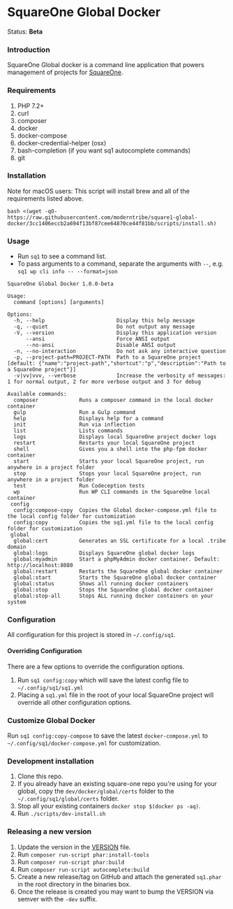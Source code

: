 # SquareOne Global Docker

Status: **Beta**

### Introduction

SquareOne Global docker is a command line application that powers management of projects for [SquareOne](https://github.com/moderntribe/square-one).

### Requirements

1. PHP 7.2+
1. curl
1. composer
1. docker
1. docker-compose
1. docker-credential-helper (osx)
1. bash-completion (if you want sq1 autocomplete commands)
1. git

### Installation

Note for macOS users: This script will install brew and all of the requirements listed above.

`bash <(wget -qO- https://raw.githubusercontent.com/moderntribe/square1-global-docker/3cc1406eccb2a694f13bf87cee64870ce44f81bb/scripts/install.sh)`

### Usage

- Run `sq1` to see a command list.
- To pass arguments to a command, separate the arguments with `--`, e.g. `sq1 wp cli info -- --format=json`

```
SquareOne Global Docker 1.0.0-beta

Usage:
  command [options] [arguments]

Options:
  -h, --help                       Display this help message
  -q, --quiet                      Do not output any message
  -V, --version                    Display this application version
      --ansi                       Force ANSI output
      --no-ansi                    Disable ANSI output
  -n, --no-interaction             Do not ask any interactive question
  -p, --project-path=PROJECT-PATH  Path to a SquareOne project [default: {"name":"project-path","shortcut":"p","description":"Path to a SquareOne project"}]
  -v|vv|vvv, --verbose             Increase the verbosity of messages: 1 for normal output, 2 for more verbose output and 3 for debug

Available commands:
  composer             Runs a composer command in the local docker container
  gulp                 Run a Gulp command
  help                 Displays help for a command
  init                 Run via inflection
  list                 Lists commands
  logs                 Displays local SquareOne project docker logs
  restart              Restarts your local SquareOne project
  shell                Gives you a shell into the php-fpm docker container
  start                Starts your local SquareOne project, run anywhere in a project folder
  stop                 Stops your local SquareOne project, run anywhere in a project folder
  test                 Run Codeception tests
  wp                   Run WP CLI commands in the SquareOne local container
 config
  config:compose-copy  Copies the Global docker-compose.yml file to the local config folder for customization
  config:copy          Copies the sq1.yml file to the local config folder for customization
 global
  global:cert          Generates an SSL certificate for a local .tribe domain
  global:logs          Displays SquareOne global docker logs
  global:myadmin       Start a phpMyAdmin docker container. Default: http://localhost:8080
  global:restart       Restarts the SquareOne global docker container
  global:start         Starts the SquareOne global docker container
  global:status        Shows all running docker containers
  global:stop          Stops the SquareOne global docker container
  global:stop-all      Stops ALL running docker containers on your system
```

### Configuration

All configuration for this project is stored in `~/.config/sq1`. 

#### Overriding Configuration  

There are a few options to override the configuration options.

1. Run `sq1 config:copy` which will save the latest config file to `~/.config/sq1/sq1.yml`
1. Placing a `sq1.yml` file in the root of your local SquareOne project will override all other configuration options.

### Customize Global Docker

Run `sq1 config:copy-compose` to save the latest `docker-compose.yml` to  `~/.config/sq1/docker-compose.yml` for customization.

### Development installation

1. Clone this repo.
1. If you already have an existing square-one repo you're using for your global, copy the `dev/docker/global/certs` folder to the `~/.config/sq1/global/certs` folder.
1. Stop all your existing containers `docker stop $(docker ps -aq)`.
1. Run `./scripts/dev-install.sh`

### Releasing a new version

1. Update the version in the [VERSION](./VERSION) file.
1. Run `composer run-script phar:install-tools`
1. Run `composer run-script phar:build`
1. Run `composer run-script autocomplete:build`
1. Create a new release/tag on GitHub and attach the generated `sq1.phar` in the root directory in the binaries box.
1. Once the release is created you may want to bump the VERSION via semver with the `-dev` suffix.


